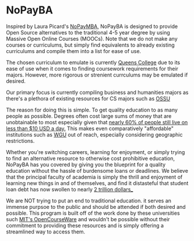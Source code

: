# NoPayBA
Inspired by Laura Picard's [NoPayMBA](https://www.nopaymba.com), NoPayBA is designed to provide Open Source alternatives to the traditional 4-5 year degree by using Massive Open Online Courses (MOOCs). Note that we do not make any courses or curriculums, but simply find equivalents to already existing curriculums and compile them into a list for ease of use.  

The chosen curriculum to emulate is currently [Queens College](https://www.qc.cuny.edu) due to its ease of use when it comes to finding coursework requirements for their majors. However, more rigorous or strenient currculums may be emulated if desired.

Our primary focus is currently compiling business and humanities majors as there's a plethora of existing resources for CS majors such as [OSSU](https://github.com/ossu/computer-science)

The reason for doing this is simple. To get quality education to as many people as possible. Degrees often cost large sums of money that are unobtainable to most especially given that [ nearly 60% of people still live on less than $10 USD a day.](https://ourworldindata.org/grapher/share-living-with-less-than-10-int--per-day) This makes even comparatively "affordable" institutions such as [WGU](https://www.wgu.edu) out of reach, especially considering geographic restrictions. 

Whether you're switching careers, learning for enjoyment, or simply trying to find an alternative resource to otherwise cost prohibitive education, NoPayBA has you covered by giving you the blueprint for a quality education without the hassle of burdensome loans or deadlines. We believe that the principal faculty of academia is simply the thrill and enjoyment of learning new things in and of themselves, and find it distasteful that student loan debt has now swollen to nearly [2 trillion dollars_](https://www.forbes.com/advisor/student-loans/average-student-loan-debt-statistics/)

We are NOT trying to put an end to traditional education. it serves an immense purpsoe to the public and should be attended if both desired and possible. This program is built off of the work done by these universities such [MIT's OpenCourseWare](https://ocw.mit.edu) and wouldn't be possible without their commitment to providing these resources and is simply offering a streamlined way to access them.
